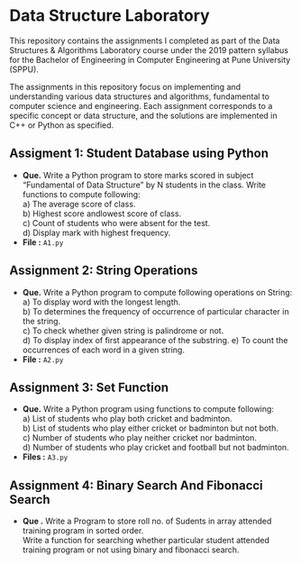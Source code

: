 # Data Structure Laboratory
This repository contains the assignments I completed as part of the Data Structures & Algorithms Laboratory course under the 2019 pattern syllabus for the Bachelor of Engineering in Computer Engineering at Pune University (SPPU).

The assignments in this repository focus on implementing and understanding various data structures and algorithms, fundamental to computer science and engineering. Each assignment corresponds to a specific concept or data structure, and the solutions are implemented in C++ or Python as specified.

## Assigment 1: Student Database using Python
- **Que.** Write a Python program to store marks scored in subject “Fundamental of Data Structure” by N students in the class. Write functions to compute following:      
  a) The average score of class.  
  b) Highest score andlowest score of class.  
  c) Count of students who were absent for the test.    
  d) Display mark with highest frequency.  
- **File :** `A1.py`

## Assignment 2: String Operations
- **Que.** Write a Python program to compute following operations on String:  
  a) To display word with the longest length.  
  b) To determines the frequency of occurrence of particular character in the string.  
  c) To check whether given string is palindrome or not.  
  d) To display index of first appearance of the substring.
  e) To count the occurrences of each word in a given string.
- **File :** `A2.py`

## Assignment 3: Set Function
- **Que.**  Write a Python program using functions to compute following:  
  a) List of students who play both cricket and badminton.  
  b) List of students who play either cricket or badminton but not both.  
  c) Number of students who play neither cricket nor badminton.  
  d) Number of students who play cricket and football but not badminton.
- **Files :** `A3.py`

## Assignment 4: Binary Search And Fibonacci Search
- **Que .** Write a Program to store roll no. of Sudents in array attended training program in sorted order.     
Write a function for searching whether particular student attended training program or not using binary and fibonacci search.



